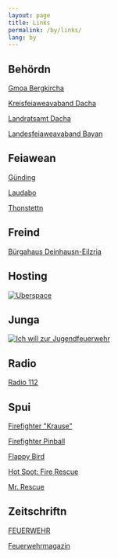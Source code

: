```yaml
---
layout: page
title: Links
permalink: /by/links/
lang: by
---
```


## Behördn

[Gmoa Bergkircha](http://www.bergkirchen.de/)

[Kreisfeiaweavaband Dacha](http://kfv-dachau.de/)

[Landratsamt Dacha](http://www.landratsamt-dachau.de/)

[Landesfeiaweavaband Bayan](http://www.lfv-bayern.de/)

## Feiawean

[Günding](http://feuerwehr-guending.de/)

[Laudabo](http://fw-lauterbach.de/)

[Thonstettn](http://www.ff-thonstetten.de/)

## Freind

[Bürgahaus Deinhausn-Eilzria](http://www.buergerhaus-deutenhausen-eisolzried.de/)

## Hosting

<a href="https://uberspace.de/">
    <img class="lazy img-fluid" src="{% include helper/trans.html %}" data-src="/assets/images/links/uberspace.png" alt="Uberspace">
</a>

## Junga

<a href="https://www.ich-will-zur-jugendfeuerwehr.de/">
    <img class="lazy img-fluid" src="{% include helper/trans.html %}" data-src="/assets/images/links/jugendfeuerwehr.png" alt="Ich will zur Jugendfeuerwehr">
</a>

## Radio

[Radio 112](https://www.radio-112.de/)

## Spui

[Firefighter "Krause"](http://firefighter.pixelactivity.de/)

[Firefighter Pinball](http://b10b.com/firefighterpinball/)

[Flappy Bird](https://chaping.github.io/game/flappy-bird/)

[Hot Spot: Fire Rescue](https://hotspot-boardgame.com/)

[Mr. Rescue](http://tangramgames.dk/games/mrrescue/)

## Zeitschriftn

[FEUERWEHR](https://www.feuerwehr-ub.de/)

[Feuerwehrmagazin](https://www.feuerwehrmagazin.de/)

